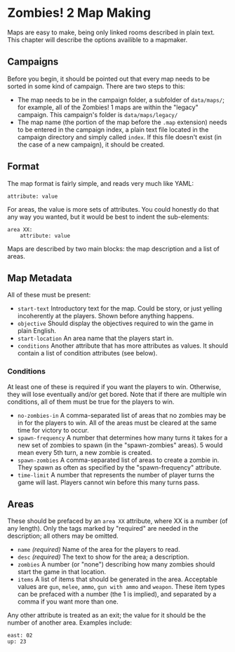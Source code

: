 Zombies! 2 Map Making
=====================

Maps are easy to make, being only linked rooms described in plain text. This
chapter will describe the options availible to a mapmaker.

Campaigns
---------

Before you begin, it should be pointed out that every map needs to be sorted in
some kind of campaign. There are two steps to this:

- The map needs to be in the campaign folder, a subfolder of `data/maps/`; for
  example, all of the Zombies! 1 maps are within the "legacy" campaign. This
  campaign's folder is `data/maps/legacy/`
- The map name (the portion of the map before the `.map` extension) needs to
  be entered in the campaign index, a plain text file located in the campaign
  directory and simply called `index`. If this file doesn't exist (in the case
  of a new campaign), it should be created.

Format
------

The map format is fairly simple, and reads very much like YAML:

	attribute: value
	
For areas, the value is more sets of attributes. You could honestly do that
any way you wanted, but it would be best to indent the sub-elements:

	area XX:
		attribute: value

Maps are described by two main blocks: the map description and a list of areas.

Map Metadata
------------

All of these must be present:

* `start-text` Introductory text for the map. Could be story, or just yelling
  incoherently at the players. Shown before anything happens.
* `objective` Should display the objectives required to win the game in plain
  English.
* `start-location` An area name that the players start in.
* `conditions` Another attribute that has more attributes as values. It should
  contain a list of condition attributes (see below).
  
### Conditions ###

At least one of these is required if you want the players to win. Otherwise,
they will lose eventually and/or get bored. Note that if there are multiple win
conditions, all of them must be true for the players to win.

* `no-zombies-in` A comma-separated list of areas that no zombies may be in for
  the players to win. All of the areas must be cleared at the same time for
  victory to occur.
* `spawn-frequency` A number that determines how many turns it takes for a new
  set of zombies to spawn (in the "spawn-zombies" areas). 5 would mean every 5th
  turn, a new zombie is created.
* `spawn-zombies` A comma-separated list of areas to create a zombie in. They
  spawn as often as specified by the "spawn-frequency" attribute.
* `time-limit` A number that represents the number of player turns the game will
  last. Players cannot win before this many turns pass.

Areas
-----

These should be prefaced by an `area XX` attribute, where XX is a number (of
any length). Only the tags marked by "required" are needed in the description;
all others may be omitted.

* `name` *(required)* Name of the area for the players to read.
* `desc` *(required)* The text to show for the area; a description.
* `zombies` A number (or "none") describing how many zombies should start the
  game in that location.
* `items` A list of items that should be generated in the area. Acceptable
  values are `gun`, `melee`, `ammo`, `gun with ammo` and `weapon`. These item
  types can be prefaced with a number (the 1 is implied), and separated by a
  comma if you want more than one.

Any other attribute is treated as an exit; the value for it should be the
number of another area. Examples include:

	east: 02
	up: 23
